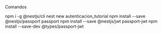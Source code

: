 Comandos

npm i -g @nestjs/cli
nest new autenticacion_tutorial
npm install --save @nestjs/passport passport
npm install --save @nestjs/jwt passport-jwt
npm install --save-dev @types/passport-jwt 